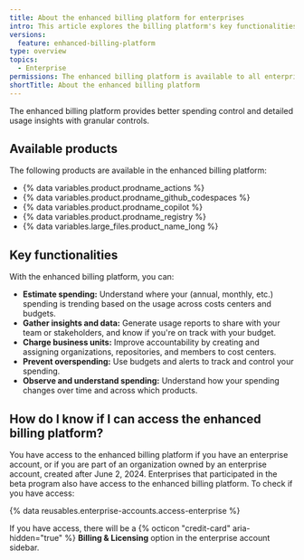 ```yaml
---
title: About the enhanced billing platform for enterprises
intro: This article explores the billing platform's key functionalities, and how it can help you manage your spending more effectively.
versions:
  feature: enhanced-billing-platform
type: overview
topics:
  - Enterprise
permissions: The enhanced billing platform is available to all enterprise accounts, and organizations owned by enterprise accounts, created after June 2, 2024. Enterprises that participated in the beta program also have access to the enhanced billing platform.
shortTitle: About the enhanced billing platform
---
```


The enhanced billing platform provides better spending control and detailed usage insights with granular controls.

## Available products

The following products are available in the enhanced billing platform:

- {% data variables.product.prodname_actions %}
- {% data variables.product.prodname_github_codespaces %}
- {% data variables.product.prodname_copilot %}
- {% data variables.product.prodname_registry %}
- {% data variables.large_files.product_name_long %}

## Key functionalities

With the enhanced billing platform, you can:

- **Estimate spending:** Understand where your (annual, monthly, etc.) spending is trending based on the usage across costs centers and budgets.
- **Gather insights and data:** Generate usage reports to share with your team or stakeholders, and know if you're on track with your budget.
- **Charge business units:** Improve accountability by creating and assigning organizations, repositories, and members to cost centers.
- **Prevent overspending:** Use budgets and alerts to track and control your spending.
- **Observe and understand spending:** Understand how your spending changes over time and across which products.

## How do I know if I can access the enhanced billing platform?

You have access to the enhanced billing platform if you have an enterprise account, or if you are part of an organization owned by an enterprise account, created after June 2, 2024. Enterprises that participated in the beta program also have access to the enhanced billing platform. To check if you have access:

{% data reusables.enterprise-accounts.access-enterprise %}

If you have access, there will be a {% octicon "credit-card" aria-hidden="true" %} **Billing & Licensing** option in the enterprise account sidebar.
